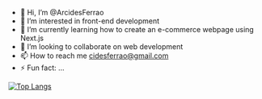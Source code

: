 - 👋 Hi, I’m @ArcidesFerrao
- 👀 I’m interested in front-end development
- 🌱 I’m currently learning how to create an e-commerce webpage using Next.js
- 💞️ I’m looking to collaborate on web development
- 📫 How to reach me cidesferrao@gmail.com
- ⚡ Fun fact: ...


[![Top Langs](https://github-readme-stats.vercel.app/api/top-langs/?username=arcidesferrao&layout=donut&langs_count=7&theme=tokyonight&hide_border=true)](https://github.com/arcidesferrao/github-readme-stats)
<!---
ArcidesFerrao/ArcidesFerrao is a ✨ special ✨ repository because its `README.md` (this file) appears on your GitHub profile.
You can click the Preview link to take a look at your changes.
--->
